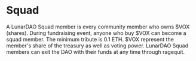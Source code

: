 # Squad

A LunarDAO Squad member is every community member who owns $VOX (shares). During fundraising event, anyone who buy $VOX can become a squad member. The minimum tribute is 0.1 ETH. $VOX represent the member's share of the treasury as well as voting power. LunarDAO Squad members can exit the DAO with their funds at any time through ragequit.